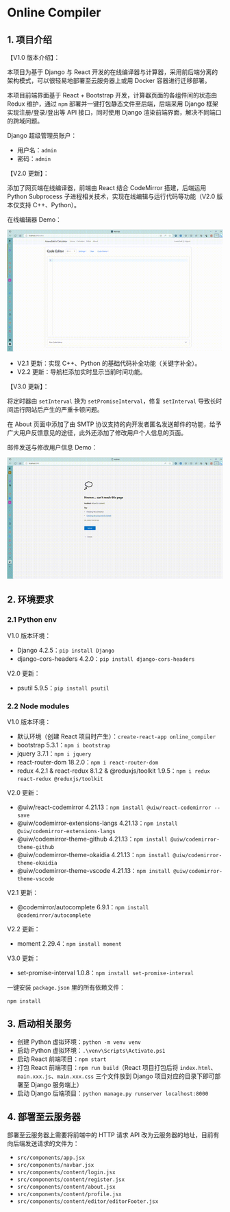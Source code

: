 # Online Compiler

## 1. 项目介绍

【V1.0 版本介绍】：

本项目为基于 Django 与 React 开发的在线编译器与计算器，采用前后端分离的架构模式，可以很轻易地部署至云服务器上或用 Docker 容器进行迁移部署。

本项目前端界面基于 React + Bootstrap 开发，计算器页面的各组件间的状态由 Redux 维护，通过 `npm` 部署并一键打包静态文件至后端，后端采用 Django 框架实现注册/登录/登出等 API 接口，同时使用 Django 渲染前端界面，解决不同端口的跨域问题。

Django 超级管理员账户：

 - 用户名：`admin`
 - 密码：`admin`

【V2.0 更新】：

添加了网页端在线编译器，前端由 React 结合 CodeMirror 搭建，后端运用 Python Subprocess 子进程相关技术，实现在线编辑与运行代码等功能（V2.0 版本仅支持 C++、Python）。

在线编辑器 Demo：

![Code_Editor_Demo](./demo/Code_Editer_Demo.gif)

 - V2.1 更新：实现 C++、Python 的基础代码补全功能（关键字补全）。
 - V2.2 更新：导航栏添加实时显示当前时间功能。

【V3.0 更新】：

将定时器由 `setInterval` 换为 `setPromiseInterval`，修复 `setInterval` 导致长时间运行网站后产生的严重卡顿问题。

在 About 页面中添加了由 SMTP 协议支持的向开发者匿名发送邮件的功能，给予广大用户反馈意见的途径，此外还添加了修改用户个人信息的页面。

邮件发送与修改用户信息 Demo：

![Email_Profile_Demo](./demo/Email_Profile_Demo.gif)

## 2. 环境要求

### 2.1 Python env

V1.0 版本环境：

 - Django 4.2.5：`pip install Django`
 - django-cors-headers 4.2.0：`pip install django-cors-headers`

V2.0 更新：

 - psutil 5.9.5：`pip install psutil`

### 2.2 Node modules

V1.0 版本环境：

 - 默认环境（创建 React 项目时产生）：`create-react-app online_compiler`
 - bootstrap 5.3.1：`npm i bootstrap`
 - jquery 3.7.1：`npm i jquery`
 - react-router-dom 18.2.0：`npm i react-router-dom`
 - redux 4.2.1 & react-redux 8.1.2 & @reduxjs/toolkit 1.9.5：`npm i redux react-redux @reduxjs/toolkit`

V2.0 更新：

 - @uiw/react-codemirror 4.21.13：`npm install @uiw/react-codemirror --save`
 - @uiw/codemirror-extensions-langs 4.21.13：`npm install @uiw/codemirror-extensions-langs`
 - @uiw/codemirror-theme-github 4.21.13：`npm install @uiw/codemirror-theme-github`
 - @uiw/codemirror-theme-okaidia 4.21.13：`npm install @uiw/codemirror-theme-okaidia`
 - @uiw/codemirror-theme-vscode 4.21.13：`npm install @uiw/codemirror-theme-vscode`

V2.1 更新：

 - @codemirror/autocomplete 6.9.1：`npm install @codemirror/autocomplete`

V2.2 更新：

 - moment 2.29.4：`npm install moment`

V3.0 更新：

 - set-promise-interval 1.0.8：`npm install set-promise-interval`

一键安装 `package.json` 里的所有依赖文件：

```shell
npm install
```

## 3. 启动相关服务

 - 创建 Python 虚拟环境：`python -m venv venv`
 - 启动 Python 虚拟环境：`.\venv\Scripts\Activate.ps1`
 - 启动 React 前端项目：`npm start`
 - 打包 React 前端项目：`npm run build`（React 项目打包后将 `index.html`、`main.xxx.js`、`main.xxx.css` 三个文件放到 Django 项目对应的目录下即可部署至 Django 服务端上）
 - 启动 Django 后端项目：`python manage.py runserver localhost:8000`

## 4. 部署至云服务器

部署至云服务器上需要将前端中的 HTTP 请求 API 改为云服务器的地址，目前有向后端发送请求的文件为：

 - `src/components/app.jsx`
 - `src/components/navbar.jsx`
 - `src/components/content/login.jsx`
 - `src/components/content/register.jsx`
 - `src/components/content/about.jsx`
 - `src/components/content/profile.jsx`
 - `src/components/content/editor/editorFooter.jsx`
